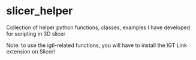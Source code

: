 # slicer_helper
Collection of helper python functions, classes, examples I have developed for scripting in 3D slicer

Note: to use the igtl-related functions, you will have to install the IGT Link extension on Slicer!
